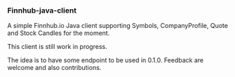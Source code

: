 ### Finnhub-java-client

A simple Finnhub.io Java client supporting Symbols, CompanyProfile, Quote and Stock Candles for the moment.

This client is still work in progress.

The idea is to have some endpoint to be used in 0.1.0. Feedback are welcome and also contributions.



